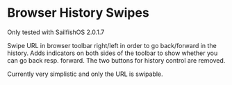 # Browser History Swipes

Only tested with SailfishOS 2.0.1.7

Swipe URL in browser toolbar right/left in order to go back/forward in the history.
Adds indicators on both sides of the toolbar to show whether you can go back resp. forward.
The two buttons for history control are removed.

Currently very simplistic and only the URL is swipable.
